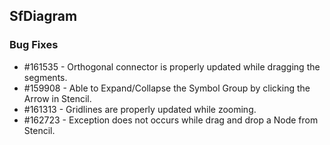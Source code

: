 ## SfDiagram

### Bug Fixes

* \#161535 - Orthogonal connector is properly updated while dragging the segments.
* \#159908 - Able to Expand/Collapse the Symbol Group by clicking the Arrow in Stencil.
* \#161313 - Gridlines are properly updated while zooming.
* \#162723 - Exception does not occurs while drag and drop a Node from Stencil.